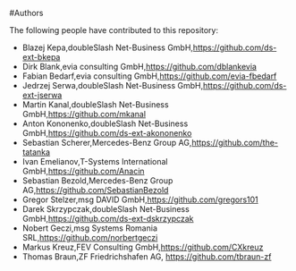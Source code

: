#Authors

The following people have contributed to this repository:

- Blazej Kepa,doubleSlash Net-Business GmbH,https://github.com/ds-ext-bkepa
- Dirk Blank,evia consulting GmbH,https://github.com/dblankevia
- Fabian Bedarf,evia consulting GmbH,https://github.com/evia-fbedarf
- Jedrzej Serwa,doubleSlash Net-Business GmbH,https://github.com/ds-ext-jserwa
- Martin Kanal,doubleSlash Net-Business GmbH,https://github.com/mkanal
- Anton Kononenko,doubleSlash Net-Business GmbH,https://github.com/ds-ext-akononenko
- Sebastian Scherer,Mercedes-Benz Group AG,https://github.com/the-tatanka
- Ivan Emelianov,T-Systems International GmbH,https://github.com/Anacin
- Sebastian Bezold,Mercedes-Benz Group AG,https://github.com/SebastianBezold
- Gregor Stelzer,msg DAVID GmbH,https://github.com/gregors101
- Darek Skrzypczak,doubleSlash Net-Business GmbH,https://github.com/ds-ext-dskrzypczak
- Nobert Geczi,msg Systems Romania SRL,https://github.com/norbertgeczi
- Markus Kreuz,FEV Consulting GmbH,https://github.com/CXkreuz
- Thomas Braun,ZF Friedrichshafen AG, https://github.com/tbraun-zf


